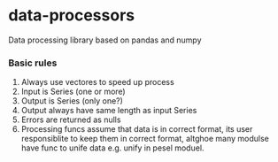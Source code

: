 # data-processors
Data processing library based on pandas and numpy

### Basic rules
1. Always use vectores to speed up process
1. Input is Series (one or more)
1. Output is Series (only one?)
1. Output always have same length as input Series
1. Errors are returned as nulls
1. Processing funcs assume that data is in correct format, its user responsiblite to keep them in correct format, altghoe many modulse have func to unife data e.g. unify in pesel moduel.